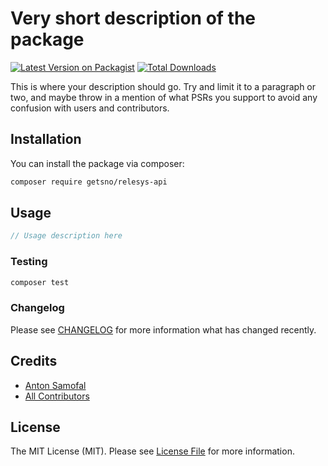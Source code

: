 # Very short description of the package

[![Latest Version on Packagist](https://img.shields.io/packagist/v/getsno/relesys-api.svg?style=flat-square)](https://packagist.org/packages/getsno/relesys-api)
[![Total Downloads](https://img.shields.io/packagist/dt/getsno/relesys-api.svg?style=flat-square)](https://packagist.org/packages/getsno/relesys-api)

This is where your description should go. Try and limit it to a paragraph or two, and maybe throw in a mention of what PSRs you support to avoid any confusion with users and contributors.

## Installation

You can install the package via composer:

```bash
composer require getsno/relesys-api
```

## Usage

```php
// Usage description here
```

### Testing

```bash
composer test
```

### Changelog

Please see [CHANGELOG](CHANGELOG.md) for more information what has changed recently.

## Credits

-   [Anton Samofal](https://github.com/getsno)
-   [All Contributors](../../contributors)

## License

The MIT License (MIT). Please see [License File](LICENSE.md) for more information.
